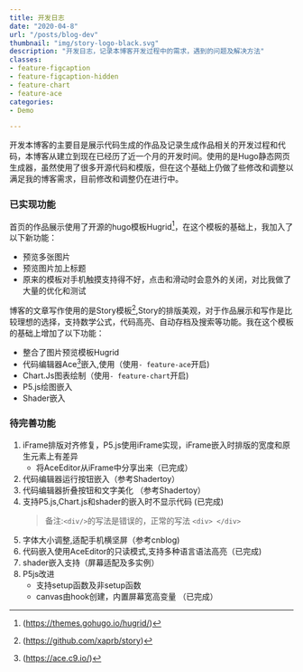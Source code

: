 ```yaml
---
title: 开发日志
date: "2020-04-8"
url: "/posts/blog-dev"
thumbnail: "img/story-logo-black.svg"
description: "开发日志，记录本博客开发过程中的需求，遇到的问题及解决方法"
classes:
- feature-figcaption
- feature-figcaption-hidden
- feature-chart
- feature-ace
categories:
- Demo

---
```

开发本博客的主要目是展示代码生成的作品及记录生成作品相关的开发过程和代码，本博客从建立到现在已经历了近一个月的开发时间。使用的是Hugo静态网页生成器，虽然使用了很多开源代码和模版，但在这个基础上仍做了些修改和调整以满足我的博客需求，目前修改和调整仍在进行中。
<!--more-->

### 已实现功能
首页的作品展示使用了开源的hugo模板Hugrid[^1]，在这个模板的基础上，我加入了以下新功能：
- 预览多张图片
- 预览图片加上标题
- 原来的模板对手机触摸支持得不好，点击和滑动时会意外的关闭，对比我做了大量的优化和测试

[^1]:(https://themes.gohugo.io/hugrid/)

博客的文章写作使用的是Story模板[^2],Story的排版美观，对于作品展示和写作是比较理想的选择，支持数学公式，代码高亮、自动存档及搜索等功能。我在这个模板的基础上增加了以下功能：
- 整合了图片预览模板Hugrid
- 代码编辑器Ace[^3]嵌入,使用（使用`- feature-ace`开启)
- Chart.Js图表绘制（使用`- feature-chart`开启)
- P5.js绘图嵌入
- Shader嵌入

[^2]:(https://github.com/xaprb/story)
[^3]:(https://ace.c9.io/)

### 待完善功能
1. iFrame排版对齐修复，P5.js使用iFrame实现，iFrame嵌入时排版的宽度和原生元素上有差异
	- 将AceEditor从iFrame中分享出来（已完成）
1. 代码编辑器运行按钮嵌入（参考Shadertoy）
1. 代码编辑器折叠按钮和文字美化 （参考Shadertoy）
1. 支持P5.js,Chart.js和shader的嵌入时不显示代码 (已完成)
	> 备注:`<div/>`的写法是错误的，正常的写法 `<div> </div> `
1. 字体大小调整,适配手机横坚屏（参考cnblog)
1. 代码嵌入使用AceEditor的只读模式,支持多种语言语法高亮（已完成)
1. shader嵌入支持（屏幕适配及多实例）
1. P5js改进
	- 支持setup函数及非setup函数
	- canvas由hook创建，内置屏幕宽高变量 （已完成）
